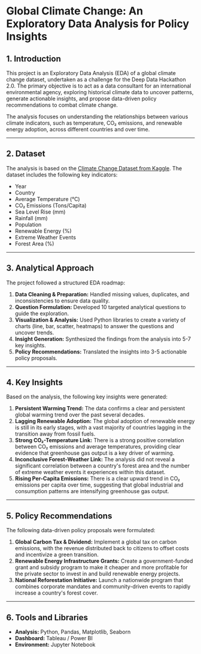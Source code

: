 # Global Climate Change: An Exploratory Data Analysis for Policy Insights

## 1. Introduction

This project is an Exploratory Data Analysis (EDA) of a global climate change dataset, undertaken as a challenge for the Deep Data Hackathon 2.0. The primary objective is to act as a data consultant for an international environmental agency, exploring historical climate data to uncover patterns, generate actionable insights, and propose data-driven policy recommendations to combat climate change.

The analysis focuses on understanding the relationships between various climate indicators, such as temperature, CO₂ emissions, and renewable energy adoption, across different countries and over time.

---

## 2. Dataset

The analysis is based on the [Climate Change Dataset from Kaggle](https://www.kaggle.com/datasets/bhadramohit/climate-change-dataset). The dataset includes the following key indicators:
- Year
- Country
- Average Temperature (°C)
- CO₂ Emissions (Tons/Capita)
- Sea Level Rise (mm)
- Rainfall (mm)
- Population
- Renewable Energy (%)
- Extreme Weather Events
- Forest Area (%)

---

## 3. Analytical Approach

The project followed a structured EDA roadmap:
1.  **Data Cleaning & Preparation:** Handled missing values, duplicates, and inconsistencies to ensure data quality.
2.  **Question Formulation:** Developed 10 targeted analytical questions to guide the exploration.
3.  **Visualization & Analysis:** Used Python libraries to create a variety of charts (line, bar, scatter, heatmaps) to answer the questions and uncover trends.
4.  **Insight Generation:** Synthesized the findings from the analysis into 5-7 key insights.
5.  **Policy Recommendations:** Translated the insights into 3-5 actionable policy proposals.

---

## 4. Key Insights

Based on the analysis, the following key insights were generated:

1.  **Persistent Warming Trend:** The data confirms a clear and persistent global warming trend over the past several decades.
2.  **Lagging Renewable Adoption:** The global adoption of renewable energy is still in its early stages, with a vast majority of countries lagging in the transition away from fossil fuels.
3.  **Strong CO₂-Temperature Link:** There is a strong positive correlation between CO₂ emissions and average temperatures, providing clear evidence that greenhouse gas output is a key driver of warming.
4.  **Inconclusive Forest-Weather Link:** The analysis did not reveal a significant correlation between a country's forest area and the number of extreme weather events it experiences within this dataset.
5.  **Rising Per-Capita Emissions:** There is a clear upward trend in CO₂ emissions per capita over time, suggesting that global industrial and consumption patterns are intensifying greenhouse gas output.

---

## 5. Policy Recommendations

The following data-driven policy proposals were formulated:

1.  **Global Carbon Tax & Dividend:** Implement a global tax on carbon emissions, with the revenue distributed back to citizens to offset costs and incentivize a green transition.
2.  **Renewable Energy Infrastructure Grants:** Create a government-funded grant and subsidy program to make it cheaper and more profitable for the private sector to invest in and build renewable energy projects.
3.  **National Reforestation Initiative:** Launch a nationwide program that combines corporate mandates and community-driven events to rapidly increase a country's forest cover.

---

## 6. Tools and Libraries

-   **Analysis:** Python, Pandas, Matplotlib, Seaborn
-   **Dashboard:** Tableau / Power BI
-   **Environment:** Jupyter Notebook

